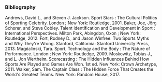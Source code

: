 ### Bibliography

Andrews, David L., and Steven J. Jackson. Sport Stars : The Cultural Politics of Sporting Celebrity. London ; New York: Routledge, 2001.
Baker, Joe, Jörg Schorer, and Steve Cobley. Talent Identification and Development in Sport : International Perspectives. Milton Park, Abingdon, Oxon ; New York: Routledge, 2012.
Fort, Rodney D., and Jason Winfree. Two Sports Myths and Why They're Wrong. Stanford, California: Stanford University Press, 2013.
Magdalinski, Tara. Sport, Technology and the Body : The Nature of Performance. London ; New York: Routledge, 2009.
Moskowitz, Tobias J., and L. Jon Wertheim. Scorecasting : The Hidden Influences Behind How Sports Are Played and Games Are Won. 1st ed. New York: Crown Archetype, 2011.
Walker, Sam. The Captain Class : The Hidden Force That Creates the World's Greatest Teams. New York: Random House, 2017.